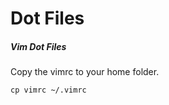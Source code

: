# Dot Files

##### Vim Dot Files
Copy the vimrc to your home folder.
```shell
cp vimrc ~/.vimrc
```
